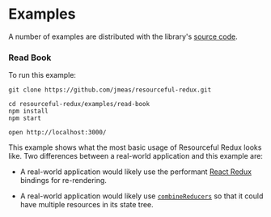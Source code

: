 # Examples

A number of examples are distributed with the library's
[source code](https://github.com/jmeas/resourceful-redux).

### Read Book

To run this example:

```
git clone https://github.com/jmeas/resourceful-redux.git

cd resourceful-redux/examples/read-book
npm install
npm start

open http://localhost:3000/
```

This example shows what the most basic usage of Resourceful Redux looks
like. Two differences between a real-world application and this example are:

- A real-world application would likely use the performant
  [React Redux](https://github.com/reactjs/react-redux) bindings for
  re-rendering.

- A real-world application would likely use [`combineReducers`](http://redux.js.org/docs/api/combineReducers.html)
  so that it could have multiple resources in its state tree.
